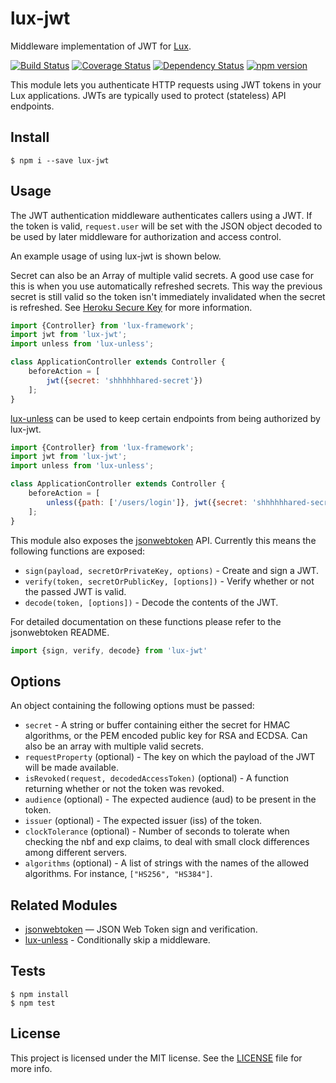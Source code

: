 # lux-jwt
Middleware implementation of JWT for [Lux](https://github.com/postlight/lux).

[![Build Status](https://travis-ci.org/nickschot/lux-jwt.svg?branch=master)](https://travis-ci.org/nickschot/lux-jwt) [![Coverage Status](https://coveralls.io/repos/github/nickschot/lux-jwt/badge.svg?branch=master)](https://coveralls.io/github/nickschot/lux-jwt?branch=master) [![Dependency Status](https://david-dm.org/nickschot/lux-jwt.svg)](https://david-dm.org/nickschot/lux-jwt) [![npm version](https://badge.fury.io/js/lux-jwt.svg)](https://badge.fury.io/js/lux-jwt)

This module lets you authenticate HTTP requests using JWT tokens in your Lux
applications. JWTs are typically used to protect (stateless) API endpoints.

## Install

    $ npm i --save lux-jwt

## Usage
The JWT authentication middleware authenticates callers using a JWT.
If the token is valid, `request.user` will be set with the JSON object decoded
to be used by later middleware for authorization and access control.

An example usage of using lux-jwt is shown below.

Secret can also be an Array of multiple valid secrets. A good use case for this 
is when you use automatically refreshed secrets. This way the previous secret is 
still valid so the token isn't immediately invalidated when the secret is 
refreshed. See [Heroku Secure Key](https://securekey.heroku.com/) for more
 information.

```javascript
import {Controller} from 'lux-framework';
import jwt from 'lux-jwt';
import unless from 'lux-unless';

class ApplicationController extends Controller {
    beforeAction = [
        jwt({secret: 'shhhhhhared-secret'})
    ];
}
```

[lux-unless](https://github.com/nickschot/lux-unless) can be used to keep certain endpoints from being authorized by lux-jwt.

```javascript
import {Controller} from 'lux-framework';
import jwt from 'lux-jwt';
import unless from 'lux-unless';

class ApplicationController extends Controller {
    beforeAction = [
        unless({path: ['/users/login']}, jwt({secret: 'shhhhhhared-secret'}))
    ];
}
```

This module also exposes the [jsonwebtoken](https://github.com/auth0/node-jsonwebtoken) API. Currently this means the following functions are exposed:
 - `sign(payload, secretOrPrivateKey, options)` - Create and sign a JWT.
 - `verify(token, secretOrPublicKey, [options])` - Verify whether or not the passed JWT is valid.
 - `decode(token, [options])` - Decode the contents of the JWT.
 
 For detailed documentation on these functions please refer to the jsonwebtoken README.
 
 ```javascript
 import {sign, verify, decode} from 'lux-jwt'
 ```

## Options
An object containing the following options must be passed:
- `secret` - A string or buffer containing either the secret for HMAC algorithms, or the PEM encoded public key for RSA and ECDSA. Can also be an array with multiple valid secrets.
- `requestProperty` (optional) - The key on which the payload of the JWT will be made available.
- `isRevoked(request, decodedAccessToken)` (optional) - A function returning whether or not the token was revoked.
- `audience` (optional) - The expected audience (aud) to be present in the token.
- `issuer` (optional) - The expected issuer (iss) of the token.
- `clockTolerance` (optional) - Number of seconds to tolerate when checking the nbf and exp claims, to deal with small clock differences among different servers.
- `algorithms` (optional) - A list of strings with the names of the allowed algorithms. For instance, `["HS256", "HS384"]`.

## Related Modules

- [jsonwebtoken](https://github.com/auth0/node-jsonwebtoken) — JSON Web Token sign and verification.
- [lux-unless](https://github.com/nickschot/lux-unless) - Conditionally skip a middleware.

## Tests

    $ npm install
    $ npm test

## License
This project is licensed under the MIT license. See the [LICENSE](LICENSE) file for more info.
